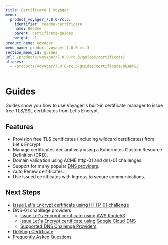 ```yaml
---
title: Certificate | Voyager
menu:
  product_voyager_7.0.0-rc.3:
    identifier: readme-certificate
    name: Readme
    parent: certificate-guides
    weight: -1
product_name: voyager
menu_name: product_voyager_7.0.0-rc.3
section_menu_id: guides
url: /products/voyager/7.0.0-rc.3/guides/certificate/
aliases:
  - /products/voyager/7.0.0-rc.3/guides/certificate/README/
---
```


# Guides

Guides show you how to use Voyager's built-in certificate manager to issue free TLS/SSL certificates from Let's Encrypt.

## Features
- Provision free TLS certificates (including wildcard certificates) from Let's Encrypt.
- Manage certificates declaratively using a Kubernetes Custom Resource Definition (CRD).
- Domain validation using ACME http-01 and dns-01 challenges.
- Support for many popular [DNS providers](/docs/guides/certificate/dns/providers.md).
- Auto Renew certificates.
- Use issued certificates with Ingress to secure communications.

## Next Steps
- [Issue Let's Encrypt certificate using HTTP-01 challenge](/docs/guides/certificate/http/overview.md)
- DNS-01 chanllege providers
  - [Issue Let's Encrypt certificate using AWS Route53](/docs/guides/certificate/dns/route53.md)
  - [Issue Let's Encrypt certificate using Google Cloud DNS](/docs/guides/certificate/dns/google-cloud.md)
  - [Supported DNS Challenge Providers](/docs/guides/certificate/dns/providers.md)
- [Deleting Certificate](/docs/guides/certificate/delete.md)
- [Frequently Asked Questions](/docs/guides/certificate/faq.md)
